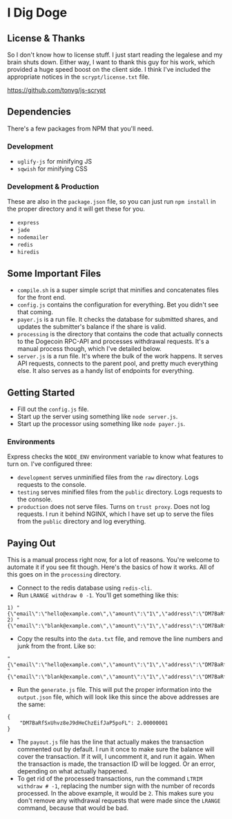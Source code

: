 # I Dig Doge

## License & Thanks

So I don't know how to license stuff. I just start reading the legalese and my brain shuts down. Either way, I want to thank this guy for his work, which provided a huge speed boost on the client side. I think I've included the appropriate notices in the `scrypt/license.txt` file.

https://github.com/tonyg/js-scrypt

## Dependencies

There's a few packages from NPM that you'll need.

### Development

- `uglify-js` for minifying JS
- `sqwish` for minifying CSS

### Development & Production

These are also in the `package.json` file, so you can just run `npm install` in the proper directory and it will get these for you.

- `express`
- `jade`
- `nodemailer`
- `redis`
- `hiredis`

## Some Important Files

- `compile.sh` is a super simple script that minifies and concatenates files for the front end.
- `config.js` contains the configuration for everything. Bet you didn't see that coming.
- `payer.js` is a run file. It checks the database for submitted shares, and updates the submitter's balance if the share is valid.
- `processing` is the directory that contains the code that actually connects to the Dogecoin RPC-API and processes withdrawal requests. It's a manual process though, which I've detailed below.
- `server.js` is a run file. It's where the bulk of the work happens. It serves API requests, connects to the parent pool, and pretty much everything else. It also serves as a handy list of endpoints for everything.

## Getting Started

- Fill out the `config.js` file.
- Start up the server using something like `node server.js`.
- Start up the processor using something like `node payer.js`.

### Environments

Express checks the `NODE_ENV` environment variable to know what features to turn on. I've configured three:

- `development` serves unminified files from the `raw` directory. Logs requests to the console.
- `testing` serves minified files from the `public` directory. Logs requests to the console.
- `production` does not serve files. Turns on `trust proxy`. Does not log requests. I run it behind NGINX, which I have set up to serve the files from the `public` directory and log everything.

## Paying Out

This is a manual process right now, for a lot of reasons. You're welcome to automate it if you see fit though. Here's the basics of how it works. All of this goes on in the `processing` directory.

- Connect to the redis database using `redis-cli`.
- Run `LRANGE withdraw 0 -1`. You'll get something like this:

```
1) "{\"email\":\"hello@example.com\",\"amount\":\"1\",\"address\":\"DM7BaRfSxUhvz8eJ9dHeChzEifJaP5poFL\"}"
2) "{\"email\":\"blank@example.com\",\"amount\":\"1\",\"address\":\"DM7BaRfSxUhvz8eJ9dHeChzEifJaP5poFL\"}"
```

- Copy the results into the `data.txt` file, and remove the line numbers and junk from the front. Like so:

```
"{\"email\":\"hello@example.com\",\"amount\":\"1\",\"address\":\"DM7BaRfSxUhvz8eJ9dHeChzEifJaP5poFL\"}"
"{\"email\":\"blank@example.com\",\"amount\":\"1\",\"address\":\"DM7BaRfSxUhvz8eJ9dHeChzEifJaP5poFL\"}"
```

- Run the `generate.js` file. This will put the proper information into the `output.json` file, which will look like this since the above addresses are the same:

```
{
	"DM7BaRfSxUhvz8eJ9dHeChzEifJaP5poFL": 2.00000001
}
```

- The `payout.js` file has the line that actually makes the transaction commented out by default. I run it once to make sure the balance will cover the transaction. If it will, I uncomment it, and run it again. When the transaction is made, the transaction ID will be logged. Or an error, depending on what actually happened.
- To get rid of the processed transactions, run the command `LTRIM withdraw # -1`, replacing the number sign with the number of records processed. In the above example, it would be `2`. This makes sure you don't remove any withdrawal requests that were made since the `LRANGE` command, because that would be bad.
